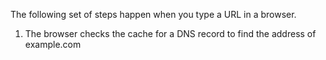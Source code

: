 The following set of steps happen when you type a URL in a browser.

1. The browser checks the cache for a DNS record to find the address of example.com

